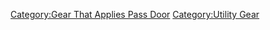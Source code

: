 [Category:Gear That Applies Pass
Door](Category:Gear_That_Applies_Pass_Door "wikilink") [Category:Utility
Gear](Category:Utility_Gear "wikilink")
